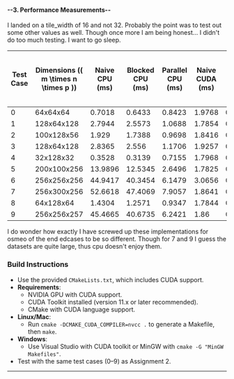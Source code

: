 


#### --3. Performance Measurements--
I landed on a tile_width of 16 and not 32. Probably the point was to test out some other values as well.
Though once more I am being honest... I didn't do too much testing. I want to go sleep.


| Test Case | Dimensions (\( m \times n \times p \)) | Naive CPU (ms) | Blocked CPU (ms) | Parallel CPU (ms) | Naive CUDA (ms) | Tiled CUDA (ms) | Tiled CUDA Speedup (vs. Naive CUDA) | Tiled CUDA Speedup (vs. Parallel CPU) |
|-----------|--------------------------------|----------------|------------------|-------------------|--------------|-----------------|-------------------------------------|---------------------------------------|
| 0         | 64x64x64                       | 0.7018         | 0.6433           |    0.8423               | 1.9768             |0.1141               | ~17x                                | ~7x                                   |
| 1         | 128x64x128                       |       2.7944         | 2.5573           |     1.0688              |    1.7854          |        0.1943      | ~9                     x            | ~6                             x      |
| 2         | 100x128x56                      |    1.929            | 1.7388           |      0.9698             |    1.8416          |       0.1815          | ~      10              x            | ~5                            x       |
| 3         | 128x64x128                   |       2.8365         | 2.556            | 1.1706                  |        1.9257      |          0.152     | ~                   13       x      | ~                   8              x  |
| 4         | 32x128x32                              |        0.3528        |         0.3139         |      0.7155             |   1.7968           |   0.0899            | ~        20  x                      | ~       8         x                   |
| 5         | 200x100x256                        |      13.9896         |       12.5345           |          2.6496          |     1.7825         |      0.2821        | ~                     6     x       | ~                9   x                |
| 6         | 256x256x256                        |    44.9417            |   40.3454               |       6.1479            |        3.0656      |      0.308         | ~                    10      x      | ~20                 x                 |
| 7         | 256x300x256                        |       52.6618         |              47.4069    |      7.9057             |        1.8641      |           0.3371   | ~                    5        x     | ~              23  x                  |
| 8         | 64x128x64                      |       1.4304         |          1.2571        |         0.9347          |     1.7844         |           0.1202      | ~        15                      x  | ~                   8x                |
| 9         | 256x256x257                        |     45.4665           |       40.6735           |          6.2421         |      1.86        |         0.311        | ~                         6    x    | ~             20x                     |
I do wonder how exactly I have screwed up these implementations for osmeo of the end edcases to be so different. Though for 7 and 9 I guess the datasets are quite large, thus cpu doesn't enjoy them.


### Build Instructions

- Use the provided `CMakeLists.txt`, which includes CUDA support.
- **Requirements**:
    - NVIDIA GPU with CUDA support.
    - CUDA Toolkit installed (version 11.x or later recommended).
    - CMake with CUDA language support.
- **Linux/Mac**:
    - Run `cmake -DCMAKE_CUDA_COMPILER=nvcc .` to generate a Makefile, then `make`.
- **Windows**:
    - Use Visual Studio with CUDA toolkit or MinGW with `cmake -G "MinGW Makefiles"`.
- Test with the same test cases (0–9) as Assignment 2.

---